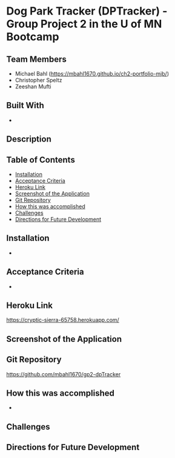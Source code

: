# Dog Park Tracker (DPTracker) - Group Project 2 in the U of MN Bootcamp

## Team Members
* Michael Bahl (https://mbahl1670.github.io/ch2-portfolio-mjb/)
* Christopher Speltz
* Zeeshan Mufti
  

## Built With
* 

## Description


## Table of Contents
* [Installation](#installation)
* [Acceptance Criteria](#acceptance-criteria)
* [Heroku Link](#heroku-link)
* [Screenshot of the Application](#screenshot-of-the-application)
* [Git Repository](#git-repository)
* [How this was accomplished](#how-this-was-accomplished)
* [Challenges](#challenges)
* [Directions for Future Development](#directions-for-future-development)

## Installation
* 


## Acceptance Criteria
* 

## Heroku Link
https://cryptic-sierra-65758.herokuapp.com/

## Screenshot of the Application


## Git Repository
https://github.com/mbahl1670/gp2-dpTracker


## How this was accomplished
* 

## Challenges


## Directions for Future Development
